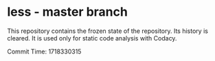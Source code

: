 # less - master branch

This repository contains the frozen state of the repository.
Its history is cleared. It is used only for static code
analysis with Codacy.

Commit Time: 1718330315